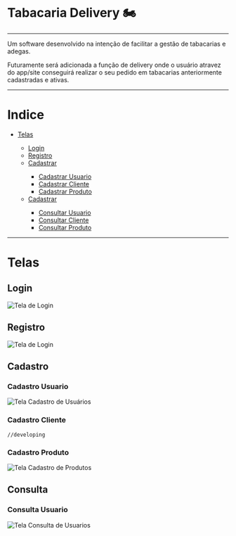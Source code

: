 # Tabacaria Delivery 🏍
<hr>
<p>Um software desenvolvido na intenção de facilitar a gestão de tabacarias e adegas.</p>
<p>Futuramente será adicionada a função de delivery onde o usuário atravez do app/site conseguirá realizar o seu pedido em tabacarias anteriormente cadastradas e ativas.</p>
<hr>

# Indice
<ul>
  <li><a href="#telas">Telas</li>
    <ul>
      <li><a href="#login">Login</a></li>
      <li><a href="#registro">Registro</a></li>
  <li><a href="#cadastro">Cadastrar</a></li>
  <ul>
    <li><a href="#cadastro-usuario">Cadastrar Usuario</a></li>
    <li><a href="#cadastro-cliente">Cadastrar Cliente</a></li>
    <li><a href="#cadastro-produto">Cadastrar Produto</a></li>
  </ul>
  <li><a href="#consultar">Cadastrar</a></li>
  <ul>
    <li><a href="#consulta-usuario">Consultar Usuario</a></li>
    <li><a href="#consulta-cliente">Consultar Cliente</a></li>
    <li><a href="#consulta-produto">Consultar Produto</a></li>
  </ul>
    </ul>
</ul>

<hr>

# Telas

## Login
<img src="https://user-images.githubusercontent.com/38227342/109853318-8b2c1e00-7c34-11eb-894f-85a9a3732b09.png" alt="Tela de Login">


## Registro
<img src="https://user-images.githubusercontent.com/38227342/109854655-0e9a3f00-7c36-11eb-8f9a-4a4f88d8f649.png" alt="Tela de Login">


## Cadastro

### Cadastro Usuario
<img src="https://user-images.githubusercontent.com/38227342/109852132-35a34180-7c33-11eb-9d66-a9b124b82c4e.png" alt="Tela Cadastro de Usuários">

### Cadastro Cliente
    //developing
    
### Cadastro Produto
<img src="https://user-images.githubusercontent.com/38227342/109852230-5370a680-7c33-11eb-806c-66d0c25fb3c3.png" alt="Tela Cadastro de Produtos">

## Consulta

### Consulta Usuario

<img src="https://user-images.githubusercontent.com/38227342/109854202-86b43500-7c35-11eb-93c7-d32b073b57ab.png" alt="Tela Consulta de Usuarios">
